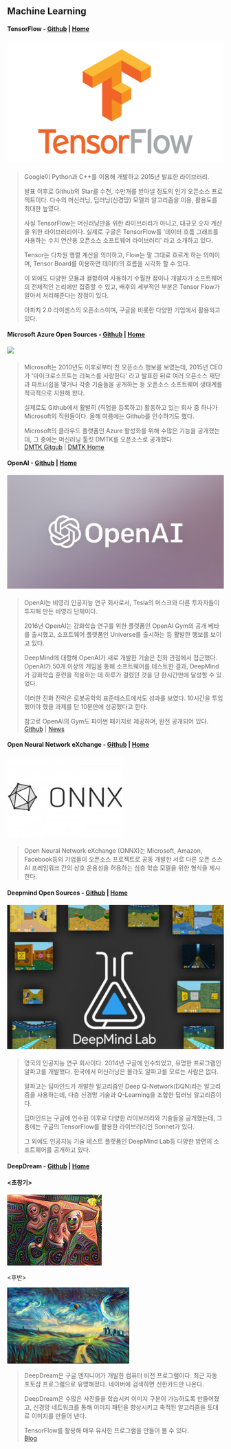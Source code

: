 ## Machine Learning

#### **TensorFlow** - [Github](https://github.com/tensorflow) \| [Home](https://www.tensorflow.org/?hl=ko)

#### ![](/assets/tf_logo_social.png)

> Google이 Python과 C++를 이용해 개발하고 2015년 발표한 라이브러리.
>
> 발표 이후로 Github의 Star를 수천, 수만개를 받아낼 정도의 인기 오픈소스 프로젝트이다. 다수의 머신러닝, 딥러닝\(신경망\) 모델과 알고리즘을 이용, 활용도를 최대한 높였다.
>
> 사실 TensorFlow는 머신러닝만을 위한 라이브러리가 아니고, 대규모 숫자 계산을 위한 라이브러리이다. 실제로 구글은 TensorFlow를 '데이터 흐름 그래프를 사용하는 수치 연산용 오픈소스 소프트웨어 라이브러리' 라고 소개하고 있다.
>
> Tensor는 다차원 행렬 계산을 의미하고, Flow는 말 그대로 흐르게 하는 의미이며, Tensor Board를 이용하면 데이터의 흐름을 시각화 할 수 있다.
>
> 이 외에도 다양한 모듈과 결합하여 사용하기 수월한 점이나 개발자가 소프트웨어의 전체적인 논리에만 집중할 수 있고, 배후의 세부적인 부분은 Tensor Flow가 알아서 처리해준다는 장점이 있다.
>
> 아파치 2.0 라이센스의 오픈소스이며, 구글을 비롯한 다양한 기업에서 활용되고 있다.

#### **Microsoft Azure Open Sources** - [Github](https://github.com/topics/azure) \| [Home](https://azure.microsoft.com/ko-kr/overview/open-source/)

#### ![](/assets/5672_Azure_conf%20Banner.png)

> Microsoft는 2010년도 이후로부터 친 오픈소스 행보를 보였는데, 2015년 CEO가 '마이크로소프트는 리눅스를 사랑한다' 라고 발표한 뒤로 여러 오픈소스 재단과 파트너쉽을 맺거나 각종 기술들을 공개하는 등 오픈소스 소프트웨어 생태계를 적극적으로 지원해 왔다.
>
> 실제로도 Github에서 활발히 \(직업을 등록하고\) 활동하고 있는 회사 중 하나가 Microsoft의 직원들이다. 올해 여름에는 Github를 인수하기도 했다.
>
> Microsoft의 클라우드 플랫폼인 Azure 활성화를 위해 수많은 기능을 공개했는데, 그 중에는 머신러닝 툴킷 DMTK를 오픈소스로 공개했다.  
> [DMTK Gitgub](https://github.com/Microsoft/DMTK) \| [DMTK Home](http://www.dmtk.io/)

#### **OpenAI** - [Github](https://github.com/openai) \| [Home](https://openai.com/)

#### ![](/assets/og_image-1cfd63ae6b.png)

> OpenAI는 비영리 인공지능 연구 회사로서, Tesla의 머스크와 다른 투자자들이 투자해 만든 비영리 단체이다.
>
> 2016년 OpenAI는 강화학습 연구를 위한 플랫폼인 OpenAI Gym의 공개 베타를 출시했고, 소프트웨어 플랫폼인 Universe를 출시하는 등 활발한 행보를 보이고 있다.
>
> DeepMind에 대항해 OpenAI가 새로 개발한 기술은 진화 관점에서 접근했다. OpenAI가 50개 이상의 게임을 통해 소프트웨어를 테스트한 결과, DeepMind가 강화학습 훈련을 적용하는 데 하루가 걸렸던 것을 단 한시간만에 달성할 수 있었다.
>
> 이러한 진화 전략은 로봇공학의 표준테스트에서도 성과를 보였다. 10시간을 투입했어야 했을 과제를 단 10분만에 성공했다고 한다.
>
> 참고로 OpenAI의 Gym도 파이썬 패키지로 제공하며, 완전 공개되어 있다.  
> [Github](https://github.com/openai/gym) \| [News](http://techm.kr/bbs/board.php?bo_table=article&wr_id=3818)

#### **Open Neural Network eXchange** - [Github](https://github.com/onnx/onnx) \| [Home](https://onnx.ai/)

#### ![](/assets/untitled.png)

> Open Neural Network eXchange \(ONNX\)는 Microsoft, Amazon, Facebook등의 기업들이 오픈소스 프로젝트로 공동 개발한 서로 다른 오픈 소스 AI 프레임워크 간의 상호 운용성을 허용하는 심층 학습 모델을 위한 형식을 제시한다.

#### **Deepmind Open Sources** - [Github](https://github.com/deepmind) \| [Home](https://deepmind.com/research/open-source/)

#### ![](/assets/000000054891.png)

> 영국의 인공지능 연구 회사이다. 2014년 구글에 인수되었고, 유명한 프로그램인 알파고를 개발했다. 한국에서 머신러닝은 몰라도 알파고를 모르는 사람은 없다.
>
> 알파고는 딥마인드가 개발한 알고리즘인 Deep Q-Network\(DQN\)라는 알고리즘을 사용하는데, 다층 신경망 기술과 Q-Learning을 조합한 딥러닝 알고리즘이다.
>
> 딥마인드는 구글에 인수된 이후로 다양한 라이브러리와 기술들을 공개했는데, 그 중에는 구글의 TensorFlow를 활용한 라이브러리인 Sonnet가 있다.
>
> 그 외에도 인공지능 기술 테스트 플랫폼인 DeepMind Lab등 다양한 방면의 소프트웨어를 공개하고 있다.

#### **DeepDream** - [Github](https://github.com/google/deepdream) \| [Home](https://deepdreamgenerator.com/)

#### &lt;초창기&gt;

![](/assets/3132123.png)

&lt;후반&gt;

![](/assets/345346.png)

> DeepDream은 구글 엔지니어가 개발한 컴퓨터 비전 프로그램이다. 최근 자동 포토샵 프로그램으로 유명해졌다. 네이버에 검색하면 신한카드만 나온다.
>
> DeepDream은 수많은 사진들을 학습시켜 이미지 구분이 가능하도록 만들어졌고, 신경망 네트워크를 통해 이미지 패턴을 향상시키고 축적된 알고리즘을 토대로 이미지를 만들어 낸다.
>
> TensorFlow를 활용해 매우 유사한 프로그램을 만들어 볼 수 있다.  
> [Blog](http://solarisailab.com/archives/535)



